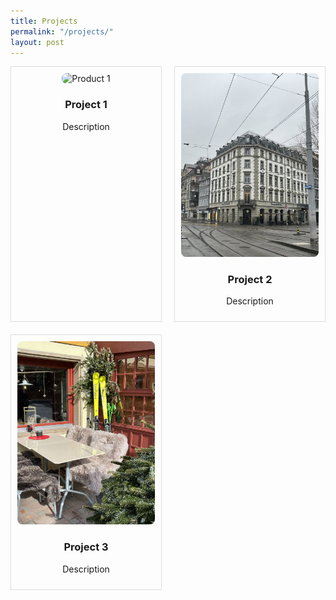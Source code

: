 ```yaml
---
title: Projects
permalink: "/projects/"
layout: post
---
```



<div style="display: grid; grid-template-columns: repeat(auto-fit, minmax(200px, 1fr)); gap: 20px;">

<div style="text-align: center; border: 1px solid #ddd; padding: 10px;">
    <img src="/images/2024-02_Europe/240216_Zurich/IMG_6299.jpeg" alt="Product 1" style="width: 100%; border-radius: 8px;">
    <h3>Project 1</h3>
    <p>Description</p>
</div>

<div style="text-align: center; border: 1px solid #ddd; padding: 10px;">
    <img src="/images/2024-02_Europe/240217_Zurich/IMG_6371.jpeg" alt="Product 2" style="width: 100%; border-radius: 8px;">
    <h3>Project 2</h3>
    <p>Description</p>
</div>

<div style="text-align: center; border: 1px solid #ddd; padding: 10px;">
    <img src="/images/2024-02_Europe/240218_Jungfraujoch/IMG_6709.jpeg" alt="Product 3" style="width: 100%; border-radius: 8px;">
    <h3>Project 3</h3>
    <p>Description</p>
</div>

</div>
